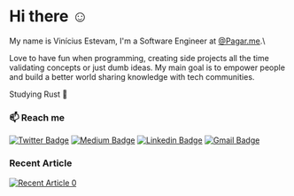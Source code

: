 # Hi there :relaxed:
My name is Vinícius Estevam, I'm a Software Engineer at [@Pagar.me](https://github.com/pagarme).\

Love to have fun when programming, creating side projects all the time validating concepts or just dumb ideas.
My main goal is to empower people and build a better world sharing knowledge with tech communities.

Studying Rust :crab:

### :mailbox: Reach me	
[![Twitter Badge](https://img.shields.io/badge/Twitter-1DA1F2?style=flat-square&logo=twitter&logoColor=white&link=https://twitter.com/viniciusestev1)](https://twitter.com/viniciusestev1)
[![Medium Badge](https://img.shields.io/badge/Medium-12100E?style=flat-square&logo=medium&logoColor=white&link=https://viniciusestevam.medium.com/)](https://viniciusestevam.medium.com/)
[![Linkedin Badge](https://img.shields.io/badge/-LinkedIn-blue?style=flat-square&logo=Linkedin&logoColor=white&link=https://www.linkedin.com/in/vinicius-estevam1/)](https://www.linkedin.com/in/vinicius-estevam1/)
[![Gmail Badge](https://img.shields.io/badge/-Gmail-c14438?style=flat-square&logo=Gmail&logoColor=white&link=mailto:estevamvinicius31@gmail.com)](mailto:estevamvinicius31@gmail.com)


### Recent Article
<a target="_blank" href="https://github-readme-medium-recent-article.vercel.app/medium/@viniciusestevam/0"><img src="https://github-readme-medium-recent-article.vercel.app/medium/@viniciusestevam/0" alt="Recent Article 0"> 
